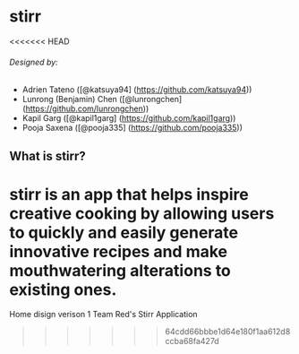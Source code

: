# stirr
<<<<<<< HEAD

###### Designed by:
* Adrien Tateno ([@katsuya94] (https://github.com/katsuya94))
* Lunrong (Benjamin) Chen ([@lunrongchen] (https://github.com/lunrongchen))
* Kapil Garg ([@kapil1garg] (https://github.com/kapil1garg))
* Pooja Saxena ([@pooja335] (https://github.com/pooja335))

## What is stirr?
stirr is an app that helps inspire creative cooking by allowing users to quickly and easily generate innovative recipes and make mouthwatering alterations to existing ones.
=======
Home disign verison 1
Team Red's Stirr Application
>>>>>>> 64cdd66bbbe1d64e180f1aa612d8ccba68fa427d
